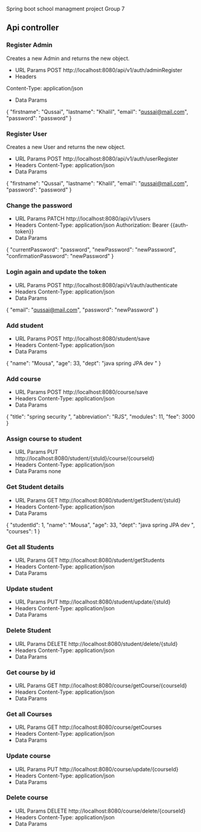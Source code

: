  Spring boot school managment project Group 7

## Api controller

### Register Admin
Creates a new Admin and returns the new object.
* URL Params
  POST http://localhost:8080/api/v1/auth/adminRegister
* Headers

Content-Type: application/json
* Data Params

{
"firstname": "Qussai",
"lastname": "Khalil",
"email":  "qussai@mail.com",
"password": "password"
}

### Register User
Creates a new User and returns the new object.
* URL Params
  POST http://localhost:8080/api/v1/auth/userRegister
* Headers
  Content-Type: application/json
* Data Params

{
"firstname": "Qussai",
"lastname": "Khalil",
"email":  "qussai@mail.com",
"password": "password"
}

### Change the password
* URL Params
  PATCH http://localhost:8080/api/v1/users
* Headers
  Content-Type: application/json
  Authorization: Bearer {{auth-token}}
* Data Params

{
"currentPassword": "password",
"newPassword": "newPassword",
"confirmationPassword":  "newPassword"
}

### Login again and update the token
* URL Params
  POST http://localhost:8080/api/v1/auth/authenticate
* Headers
  Content-Type: application/json
* Data Params

{
"email":  "qussai@mail.com",
"password": "newPassword"
}


### Add student
* URL Params
  POST http://localhost:8080/student/save
* Headers
  Content-Type: application/json
* Data Params

{
"name": "Mousa",
"age": 33,
"dept": "java spring JPA dev "
}

### Add course
* URL Params
  POST http://localhost:8080/course/save
* Headers
  Content-Type: application/json
* Data Params

{
"title": "spring security ",
"abbreviation": "RJS",
"modules": 11,
"fee": 3000
}

### Assign course to student
* URL Params
  PUT http://localhost:8080/student/{stuId}/course/{courseId}
* Headers
  Content-Type: application/json
* Data Params
  none 


### Get Student details
* URL Params
  GET http://localhost:8080/student/getStudent/{stuId}
* Headers
  Content-Type: application/json
* Data Params

{
"studentId": 1,
"name": "Mousa",
"age": 33,
"dept": "java spring JPA dev ",
"courses": 1
}


### Get all Students
* URL Params
  GET http://localhost:8080/student/getStudents
* Headers
  Content-Type: application/json
* Data Params

### Update student
* URL Params
  PUT http://localhost:8080/student/update/{stuId}
* Headers
  Content-Type: application/json
* Data Params

### Delete Student 
* URL Params
  DELETE http://localhost:8080/student/delete/{stuId}
* Headers
  Content-Type: application/json
* Data Params

### Get course by id
* URL Params
  GET http://localhost:8080/course/getCourse/{courseId}
* Headers
  Content-Type: application/json
* Data Params

### Get all Courses
* URL Params
  GET http://localhost:8080/course/getCourses
* Headers
  Content-Type: application/json
* Data Params

### Update course
* URL Params
  PUT http://localhost:8080/course/update/{courseId}
* Headers
  Content-Type: application/json
* Data Params

### Delete course
* URL Params
  DELETE http://localhost:8080/course/delete/{courseId}
* Headers
  Content-Type: application/json
* Data Params
